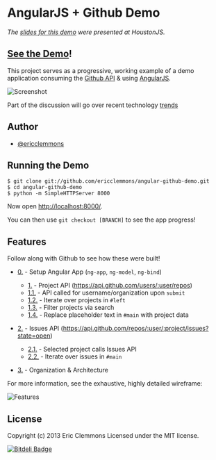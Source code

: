 AngularJS + Github Demo
=======================

*The [slides for this demo][slides] were presented at HoustonJS.*

[See the Demo][demo]!
---------------------

This project serves as a progressive, working example of a demo
application consuming the [Github API][github] & using [AngularJS][angular].

![Screenshot](https://raw.github.com/ericclemmons/angular-github-demo/master/screenshot.png)

Part of the discussion will go over recent technology [trends](https://raw.github.com/ericclemmons/angular-github-demo/master/trends.html)

Author
------

- [@ericclemmons][twitter]


Running the Demo
----------------

    $ git clone git://github.com/ericclemmons/angular-github-demo.git
    $ cd angular-github-demo
    $ python -m SimpleHTTPServer 8000

Now open [http://localhost:8000/](http://localhost:8000).

You can then use `git checkout [BRANCH]` to see the app progress!


Features
--------

Follow along with Github to see how these were built!

- [0.][0] - Setup Angular App (`ng-app`, `ng-model`, `ng-bind`)
    - [1.][1] - Project API (https://api.github.com/users/:user/repos)
    - [1.1.][1.1] - API called for username/organization upon `submit`
    - [1.2.][1.2] - Iterate over projects in `#left`
    - [1.3.][1.3] - Filter projects via search
    - [1.4.][1.4] - Replace placeholder text in `#main` with project data

- [2.][2] - Issues API (https://api.github.com/repos/:user/:project/issues?state=open)
    - [2.1.][2.1] - Selected project calls Issues API
    - [2.2.][2.2] - Iterate over issues in `#main`

- [3.][3] - Organization & Architecture

For more information, see the exhaustive, highly detailed wireframe:

![Features](https://raw.github.com/ericclemmons/angular-github-demo/master/features.jpg)


License
-------

Copyright (c) 2013 Eric Clemmons Licensed under the MIT license.


[demo]: http://ericclemmons.github.com/angular-github-demo/
[slides]: http://www.slideshare.net/ericclemmons/a-brief-into-to-angularjs
[github]: http://developer.github.com/
[angular]: http://angularjs.org/
[twitter]: https://twitter.com/ericclemmons

[0]: https://github.com/ericclemmons/angular-github-demo/compare/master...0
[1]: https://github.com/ericclemmons/angular-github-demo/compare/1...1.4
[1.1]: https://github.com/ericclemmons/angular-github-demo/compare/1...1.1
[1.2]: https://github.com/ericclemmons/angular-github-demo/compare/1.1...1.2
[1.3]: https://github.com/ericclemmons/angular-github-demo/compare/1.2...1.3
[1.4]: https://github.com/ericclemmons/angular-github-demo/compare/1.3...1.4
[2]: https://github.com/ericclemmons/angular-github-demo/compare/2...2.2
[2.1]: https://github.com/ericclemmons/angular-github-demo/compare/2...2.1
[2.2]: https://github.com/ericclemmons/angular-github-demo/compare/2.1...2.2
[3]: https://github.com/ericclemmons/angular-github-demo/compare/2.2...3


[![Bitdeli Badge](https://d2weczhvl823v0.cloudfront.net/ericclemmons/angular-github-demo/trend.png)](https://bitdeli.com/free "Bitdeli Badge")

